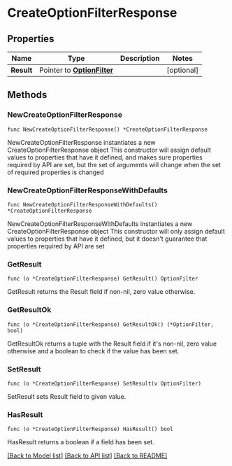 # CreateOptionFilterResponse

## Properties

Name | Type | Description | Notes
------------ | ------------- | ------------- | -------------
**Result** | Pointer to [**OptionFilter**](OptionFilter.md) |  | [optional] 

## Methods

### NewCreateOptionFilterResponse

`func NewCreateOptionFilterResponse() *CreateOptionFilterResponse`

NewCreateOptionFilterResponse instantiates a new CreateOptionFilterResponse object
This constructor will assign default values to properties that have it defined,
and makes sure properties required by API are set, but the set of arguments
will change when the set of required properties is changed

### NewCreateOptionFilterResponseWithDefaults

`func NewCreateOptionFilterResponseWithDefaults() *CreateOptionFilterResponse`

NewCreateOptionFilterResponseWithDefaults instantiates a new CreateOptionFilterResponse object
This constructor will only assign default values to properties that have it defined,
but it doesn't guarantee that properties required by API are set

### GetResult

`func (o *CreateOptionFilterResponse) GetResult() OptionFilter`

GetResult returns the Result field if non-nil, zero value otherwise.

### GetResultOk

`func (o *CreateOptionFilterResponse) GetResultOk() (*OptionFilter, bool)`

GetResultOk returns a tuple with the Result field if it's non-nil, zero value otherwise
and a boolean to check if the value has been set.

### SetResult

`func (o *CreateOptionFilterResponse) SetResult(v OptionFilter)`

SetResult sets Result field to given value.

### HasResult

`func (o *CreateOptionFilterResponse) HasResult() bool`

HasResult returns a boolean if a field has been set.


[[Back to Model list]](../README.md#documentation-for-models) [[Back to API list]](../README.md#documentation-for-api-endpoints) [[Back to README]](../README.md)


